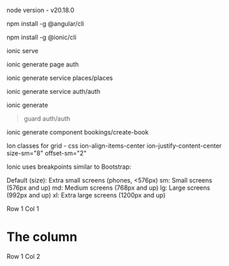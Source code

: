 node version - v20.18.0

npm install -g @angular/cli

npm install -g @ionic/cli

ionic serve

ionic generate page auth

ionic generate service places/places

ionic generate service auth/auth

<!-- guard creation -->

ionic generate

> guard
> auth/auth

<!-- modal -->

ionic generate component bookings/create-book

Ion classes for grid - css
ion-align-items-center ion-justify-content-center
size-sm="8"
offset-sm="2"

Ionic uses breakpoints similar to Bootstrap:

Default (size): Extra small screens (phones, <576px)
sm: Small screens (576px and up)
md: Medium screens (768px and up)
lg: Large screens (992px and up)
xl: Extra large screens (1200px and up)

<ion-content>
  <ion-grid class="ion-no-padding">
    <ion-row class="ion-align-items-center ion-justify-content-center">
      <ion-col size="10" size-sm="4" size-md="2" offset-sm="2" offset-md="">Row 1 Col 1</ion-col>
      <ion-col size="2" size-sm="4" size-md="3">
        <ion-card>
          <ion-card-content>
            <h1>The column</h1>
            <p>Row 1 Col 2</p>
          </ion-card-content>
        </ion-card>
      </ion-col>
    </ion-row>
  </ion-grid>
</ion-content>
